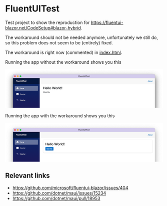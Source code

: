 # FluentUITest

Test project to show the reproduction for https://fluentui-blazor.net/CodeSetup#blazor-hybrid.

The workaround should not be needed anymore, unfortunately we still do, so this problem does not seem to be (entirely) fixed.

The workaround is right now (commented) in [index.html](wwwroot/index.html).

Running the app without the workaround shows you this

![Screenshot of the running project with the workaround](assets/without-workaround.png)


Running the app with the workaround shows you this

![Screenshot of the running project with the workaround](assets/with-workaround.png)

## Relevant links

* https://github.com/microsoft/fluentui-blazor/issues/404
* https://github.com/dotnet/maui/issues/15234
* https://github.com/dotnet/maui/pull/18953